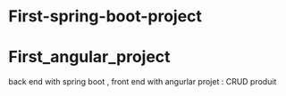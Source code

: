 # First-spring-boot-project 
# First_angular_project

back end with spring boot , front end with angurlar
 projet : CRUD produit
